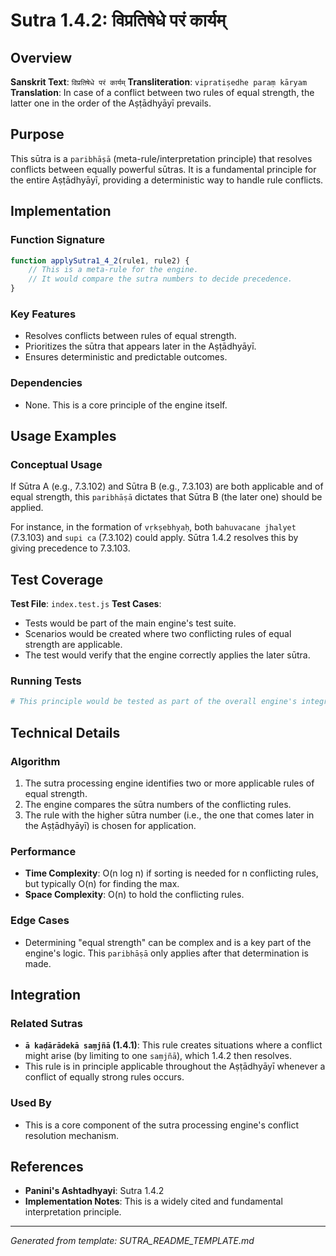 # Sutra 1.4.2: विप्रतिषेधे परं कार्यम्

## Overview

**Sanskrit Text**: `विप्रतिषेधे परं कार्यम्`
**Transliteration**: `vipratiṣedhe paraṃ kāryam`
**Translation**: In case of a conflict between two rules of equal strength, the latter one in the order of the Aṣṭādhyāyī prevails.

## Purpose

This sūtra is a `paribhāṣā` (meta-rule/interpretation principle) that resolves conflicts between equally powerful sūtras. It is a fundamental principle for the entire Aṣṭādhyāyī, providing a deterministic way to handle rule conflicts.

## Implementation

### Function Signature
```javascript
function applySutra1_4_2(rule1, rule2) {
    // This is a meta-rule for the engine.
    // It would compare the sutra numbers to decide precedence.
}
```

### Key Features
- Resolves conflicts between rules of equal strength.
- Prioritizes the sūtra that appears later in the Aṣṭādhyāyī.
- Ensures deterministic and predictable outcomes.

### Dependencies
- None. This is a core principle of the engine itself.

## Usage Examples

### Conceptual Usage
If Sūtra A (e.g., 7.3.102) and Sūtra B (e.g., 7.3.103) are both applicable and of equal strength, this `paribhāṣā` dictates that Sūtra B (the later one) should be applied.

For instance, in the formation of `vṛkṣebhyaḥ`, both `bahuvacane jhalyet` (7.3.103) and `supi ca` (7.3.102) could apply. Sūtra 1.4.2 resolves this by giving precedence to 7.3.103.

## Test Coverage

**Test File**: `index.test.js`
**Test Cases**:
- Tests would be part of the main engine's test suite.
- Scenarios would be created where two conflicting rules of equal strength are applicable.
- The test would verify that the engine correctly applies the later sūtra.

### Running Tests
```bash
# This principle would be tested as part of the overall engine's integration tests.
```

## Technical Details

### Algorithm
1. The sutra processing engine identifies two or more applicable rules of equal strength.
2. The engine compares the sūtra numbers of the conflicting rules.
3. The rule with the higher sūtra number (i.e., the one that comes later in the Aṣṭādhyāyī) is chosen for application.

### Performance
- **Time Complexity**: O(n log n) if sorting is needed for n conflicting rules, but typically O(n) for finding the max.
- **Space Complexity**: O(n) to hold the conflicting rules.

### Edge Cases
- Determining "equal strength" can be complex and is a key part of the engine's logic. This `paribhāṣā` only applies after that determination is made.

## Integration

### Related Sutras
- **`ā kaḍārādekā saṃjñā` (1.4.1)**: This rule creates situations where a conflict might arise (by limiting to one `saṃjñā`), which 1.4.2 then resolves.
- This rule is in principle applicable throughout the Aṣṭādhyāyī whenever a conflict of equally strong rules occurs.

### Used By
- This is a core component of the sutra processing engine's conflict resolution mechanism.

## References

- **Panini's Ashtadhyayi**: Sutra 1.4.2
- **Implementation Notes**: This is a widely cited and fundamental interpretation principle.

---

*Generated from template: SUTRA_README_TEMPLATE.md*
